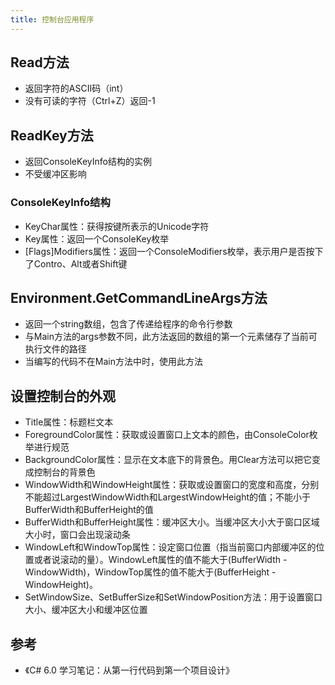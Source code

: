 ```yaml
---
title: 控制台应用程序
---
```


## Read方法

* 返回字符的ASCII码（int）
* 没有可读的字符（Ctrl+Z）返回-1

## ReadKey方法

* 返回ConsoleKeyInfo结构的实例
* 不受缓冲区影响

### ConsoleKeyInfo结构

* KeyChar属性：获得按键所表示的Unicode字符
* Key属性：返回一个ConsoleKey枚举
* [Flags]Modifiers属性：返回一个ConsoleModifiers枚举，表示用户是否按下了Contro、Alt或者Shift键

## Environment.GetCommandLineArgs方法

* 返回一个string数组，包含了传递给程序的命令行参数
* 与Main方法的args参数不同，此方法返回的数组的第一个元素储存了当前可执行文件的路径
* 当编写的代码不在Main方法中时，使用此方法

## 设置控制台的外观

* Title属性：标题栏文本
* ForegroundColor属性：获取或设置窗口上文本的颜色，由ConsoleColor枚举进行规范
* BackgroundColor属性：显示在文本底下的背景色。用Clear方法可以把它变成控制台的背景色
* WindowWidth和WindowHeight属性：获取或设置窗口的宽度和高度，分别不能超过LargestWindowWidth和LargestWindowHeight的值；不能小于BufferWidth和BufferHeight的值
* BufferWidth和BufferHeight属性：缓冲区大小。当缓冲区大小大于窗口区域大小时，窗口会出现滚动条
* WindowLeft和WindowTop属性：设定窗口位置（指当前窗口内部缓冲区的位置或者说滚动的量）。WindowLeft属性的值不能大于(BufferWidth - WindowWidth)，WindowTop属性的值不能大于(BufferHeight - WindowHeight)。
* SetWindowSize、SetBufferSize和SetWindowPosition方法：用于设置窗口大小、缓冲区大小和缓冲区位置

## 参考

* 《C# 6.0 学习笔记：从第一行代码到第一个项目设计》

